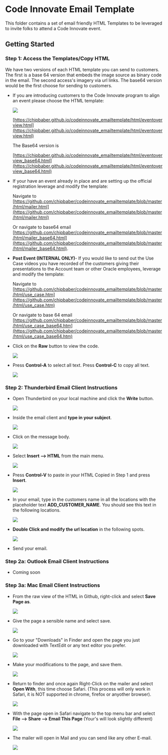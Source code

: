 # Code Innovate Email Template
This folder contains a set of email friendly HTML Templates to be leveraged to invite folks to attend a Code Innovate event.

## Getting Started

### **Step 1:** Access the Templates/Copy HTML
We have two versions of each HTML template you can send to customers. The first is a base 64 version that embeds the image source as binary code in the email. The second access's imagery via url links. The base64 version would be the first choose for sending to customers.

- If you are introducing customers to the Code Innovate program to align an event please choose the HTML template:

  ![](images/README-d82ded6f.png)

  [https://chipbaber.github.io/codeinnovate_emailtemplate/html/eventoverview.html](https://chipbaber.github.io/codeinnovate_emailtemplate/html/eventoverview.html)

  The Base64 version is

  [https://chipbaber.github.io/codeinnovate_emailtemplate/html/eventoverview_base64.html](https://chipbaber.github.io/codeinnovate_emailtemplate/html/eventoverview_base64.html)

- If your have an event already in place and are setting up the official registration leverage and modify the template:

   Navigate to [https://github.com/chipbaber/codeinnovate_emailtemplate/blob/master/html/mailer.html](https://github.com/chipbaber/codeinnovate_emailtemplate/blob/master/html/mailer.html)

  Or navigate to base64 email [https://github.com/chipbaber/codeinnovate_emailtemplate/blob/master/html/mailer_base64.html](https://github.com/chipbaber/codeinnovate_emailtemplate/blob/master/html/mailer_base64.html).

- **Post Event (INTERNAL ONLY)**- If you would like to send out the Use Case videos you have recorded of the customers giving their presentations to the Account team or other Oracle employees, leverage and modify the template:

  Navigate to
[https://github.com/chipbaber/codeinnovate_emailtemplate/blob/master/html/use_case.htm](https://github.com/chipbaber/codeinnovate_emailtemplate/blob/master/html/use_case.htm)

  Or navigate to base 64 email
[https://github.com/chipbaber/codeinnovate_emailtemplate/blob/master/html/use_case_base64.htm](https://github.com/chipbaber/codeinnovate_emailtemplate/blob/master/html/use_case_base64.htm)

- Click on the **Raw** button to view the code.

  ![](images/README-b1064f4c.png)

- Press **Control-A** to select all text. Press **Control-C** to copy all text.

  ![](images/README-367ebbf8.png)

### **Step 2:** Thunderbird Email Client Instructions

- Open Thunderbird on your local machine and click the **Write** button.

  ![](images/README-27fe768d.png)

- Inside the email client and **type in your subject**.

  ![](images/README-560f7ab0.png)

- Click on the message body.

  ![](images/README-1f73e986.png)

- Select **Insert --> HTML** from the main menu.

  ![](images/README-53c269d4.png)

- Press **Control-V** to paste in your HTML Copied in Step 1 and press **Insert**.

  ![](images/README-4869fdab.png)

- In your email, type in the customers name in all the locations with the placeholder text **ADD_CUSTOMER_NAME**. You should see this text in the following locations.

  ![](images/README-66532a6f.png)

- **Double Click and modify the url location** in the following spots.

  ![](images/README-fa2f767e.png)

- Send your email.

### **Step 2a:** Outlook Email Client Instructions

- Coming soon


### **Step 3a:** Mac Email Client Instructions

- From the raw view of the HTML in Github, right-click and select
**Save Page as**.

  ![](images/mac1.png)

- Give the page a sensible name and select save.

  ![](images/mac2.png)

- Go to your "Downloads" in Finder and open the page you just downloaded with TextEdit or any text editor you prefer.

  ![](images/mac3.png)

- Make your modifications to the page, and save them.

  ![](images/mac4.png)

- Return to finder and once again Right-Click on the mailer and select **Open With**, this time choose Safari. (This process will only work in Safari, it is NOT supported in chrome, firefox or anyother browser).

  ![](images/mac5.png)

- With the page open in Safari navigate to the top menu bar and select **File --> Share --> Email This Page** (Your's will look slightly different)

  ![](images/mac6.png)

- The mailer will open in Mail and you can send like any other E-mail.

  ![](images/mac7.png)
